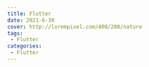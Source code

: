```yaml
---
title: Flutter
date: 2021-6-30
cover: http://lorempixel.com/400/200/nature
tags:
 - Flutter
categories:
 - Flutter
---
```

<template>
    <my-demo></my-demo>
</template>
